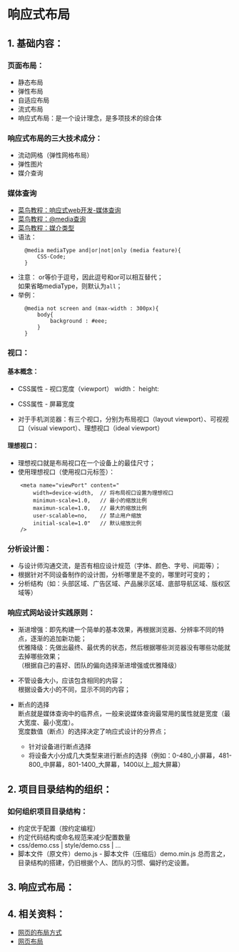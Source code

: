响应式布局
========

## 1. 基础内容：

### 页面布局：

* 静态布局
* 弹性布局
* 自适应布局
* 流式布局
* 响应式布局：是一个设计理念，是多项技术的综合体

### 响应式布局的三大技术成分：

* 流动网格（弹性网格布局）
* 弹性图片
* 媒介查询

### 媒体查询

* [菜鸟教程：响应式web开发-媒体查询](http://www.runoob.com/css/css-rwd-mediaqueries.html)
* [菜鸟教程：@media查询](http://www.runoob.com/cssref/css3-pr-mediaquery.html)
* [菜鸟教程：媒介类型](http://www.runoob.com/css/css-mediatypes.html)
* 语法：
  ```
    @media mediaType and|or|not|only (media feature){
        CSS-Code;
    }
  ```
* 注意：
    or等价于逗号，因此逗号和or可以相互替代；<br>
    如果省略mediaType，则默认为```all```；<br>
* 举例：
  ```
    @media not screen and (max-width : 300px){
        body{
            background : #eee;
        }
    }
  ```

### 视口：

#### 基本概念：

* CSS属性 - 视口宽度（viewport）
  width：
  height:

* CSS属性 - 屏幕宽度

* 对于手机浏览器：有三个视口，分别为布局视口（layout viewport）、可视视口（visual viewport）、理想视口（ideal viewport）

#### 理想视口：

* 理想视口就是布局视口在一个设备上的最佳尺寸；
* 使用理想视口（使用视口元标签）：
```
    <meta name="viewPort" content="
        width=device-width,  // 将布局视口设置为理想视口
        minimun-scale=1.0,   // 最小的缩放比例
        maximun-scale=1.0,   // 最大的缩放比例
        user-scalable=no,    // 禁止用户缩放
        initial-scale=1.0"   // 默认缩放比例
    />
```

### 分析设计图：

* 与设计师沟通交流，是否有相应设计规范（字体、颜色、字号、间距等）；
* 根据针对不同设备制作的设计图，分析哪里是不变的，哪里时可变的；
* 分析结构（如：头部区域、广告区域、产品展示区域、底部导航区域、版权区域等）

### 响应式网站设计实践原则：

* 渐进增强：即先构建一个简单的基本效果，再根据浏览器、分辨率不同的特点，逐渐的追加新功能；<br>
  优雅降级：先做出最终、最优秀的状态，然后根据哪些浏览器没有哪些功能就去掉哪些效果；<br>
  （根据自己的喜好、团队的偏向选择渐进增强或优雅降级）<br>

* 不管设备大小，应该包含相同的内容；<br>
  根据设备大小的不同，显示不同的内容；<br>

* 断点的选择<br>
  断点就是媒体查询中的临界点，一般来说媒体查询最常用的属性就是宽度（最大宽度、最小宽度）。<br>
  宽度数值（断点）的选择决定了响应式设计的分界点；<br>
  * 针对设备进行断点选择
  * 将设备大小分成几大类型来进行断点的选择（例如：0-480_小屏幕，481-800_中屏幕，801-1400_大屏幕，1400以上_超大屏幕）

## 2. 项目目录结构的组织：

### 如何组织项目目录结构：
* 约定优于配置（按约定编程）
* 约定代码结构或命名规范来减少配置数量
* css/demo.css | style/demo.css | ...
* 脚本文件（原文件）demo.js - 脚本文件（压缩后）demo.min.js
总而言之，目录结构的搭建，仍旧根据个人、团队的习惯、偏好约定设置。

## 3. 响应式布局：

## 4. 相关资料：

* [网页的布局方式](http://blog.csdn.net/gertyy/article/details/52764527)
* [网页布局](http://mt.sohu.com/20161107/n472512749.shtml)